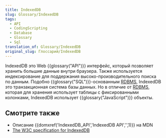 ```yaml
---
title: IndexedDB
slug: Glossary/IndexedDB
tags:
  - API
  - CodingScripting
  - Database
  - Glossary
  - Sql
translation_of: Glossary/IndexedDB
original_slug: Глоссарий/IndexedDB
---
```


IndexedDB это Web {{glossary("API")}} интерфейс, который позволяет хранить большие данные внутри браузера. Также используется индексирование для поддержания высоко-производительного поиска по данным. Подобно {{glossary("SQL")}}-основанным [RDBMS](https://ru.wikipedia.org/?oldid=105906743), IndexedDB это транзакционная система базы данных. Но в отличие от [RDBMS](https://ru.wikipedia.org/?oldid=105906743), которая для хранения использует таблицы с фиксированными колонками, IndexedDB использует {{glossary("JavaScript")}} объекты.

## Смотрите также

- Описание {{domxref('IndexedDB_API','IndexedDB API','',1)}} на MDN
- [The W3C specification for IndexedDB](http://w3c.github.io/IndexedDB/)
